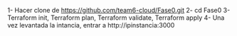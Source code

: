1- Hacer clone de https://github.com/team6-cloud/Fase0.git
2- cd Fase0
3- Terraform init, Terraform plan, Terraform validate, Terraform apply
4- Una vez levantada la intancia, entrar a http://ipinstancia:3000
